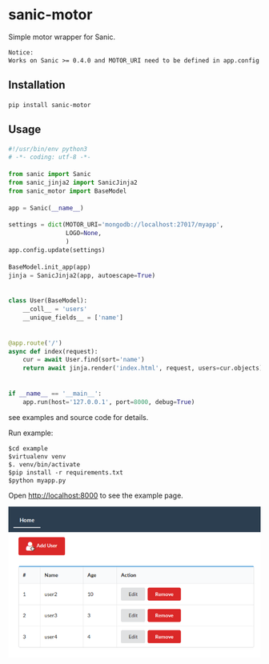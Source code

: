 # sanic-motor
Simple motor wrapper for Sanic.

```
Notice:
Works on Sanic >= 0.4.0 and MOTOR_URI need to be defined in app.config
```

## Installation

`pip install sanic-motor`

## Usage

```python
#!/usr/bin/env python3
# -*- coding: utf-8 -*-

from sanic import Sanic
from sanic_jinja2 import SanicJinja2
from sanic_motor import BaseModel

app = Sanic(__name__)

settings = dict(MOTOR_URI='mongodb://localhost:27017/myapp',
                LOGO=None,
                )
app.config.update(settings)

BaseModel.init_app(app)
jinja = SanicJinja2(app, autoescape=True)


class User(BaseModel):
    __coll__ = 'users'
    __unique_fields__ = ['name']


@app.route('/')
async def index(request):
    cur = await User.find(sort='name')
    return await jinja.render('index.html', request, users=cur.objects)


if __name__ == '__main__':
    app.run(host='127.0.0.1', port=8000, debug=True)

```
see examples and source code for details.

Run example:

    $cd example
    $virtualenv venv
    $. venv/bin/activate
    $pip install -r requirements.txt
    $python myapp.py

Open <http://localhost:8000> to see the example page.

![example](/example/example.png "example")
